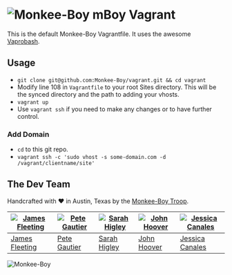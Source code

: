 ![Monkee-Boy](https://dujrsrsgsd3nh.cloudfront.net/img/emoticons/113009/mboy-1403710932.jpg) mBoy Vagrant
==============

This is the default Monkee-Boy Vagrantfile. It uses the awesome [Vaprobash](https://github.com/fideloper/Vaprobash).

## Usage

* `git clone git@github.com:Monkee-Boy/vagrant.git && cd vagrant`
* Modify line 108 in `Vagrantfile` to your root Sites directory. This will be the synced directory and the path to adding your vhosts.
* `vagrant up`
* Use `vagrant ssh` if you need to make any changes or to have further control.

### Add Domain

* `cd` to this git repo.
* `vagrant ssh -c 'sudo vhost -s some-domain.com -d /vagrant/clientname/site'`

## The Dev Team

Handcrafted with ♥ in Austin, Texas by the [Monkee-Boy Troop](http://www.monkee-boy.com/about/the-troop.php).

| [![James Fleeting](https://avatars0.githubusercontent.com/u/23062?s=100)](https://github.com/fleeting) | [![Pete Gautier](https://avatars3.githubusercontent.com/u/5394199?s=100)](https://github.com/pgautier404) | [![Sarah Higley](https://avatars3.githubusercontent.com/u/3819570?s=100)](https://github.com/smhigley) | [![John Hoover](https://avatars2.githubusercontent.com/u/48278?s=100)](https://github.com/defvayne23) | [![Jessica Canales](https://avatars3.githubusercontent.com/u/6892358?s=100)](https://github.com/jesscanales) |
|---|---|---|---|---|
| [James Fleeting](http://github.com/fleeting) | [Pete Gautier](https://github.com/pgautier404) | [Sarah Higley](https://github.com/smhigley) | [John Hoover](https://github.com/defvayne23) | [Jessica Canales](https://github.com/jesscanales) |

![Monkee-Boy](http://www.monkee-boy.com/img/logo-withtag-vertical-dark.jpg)
